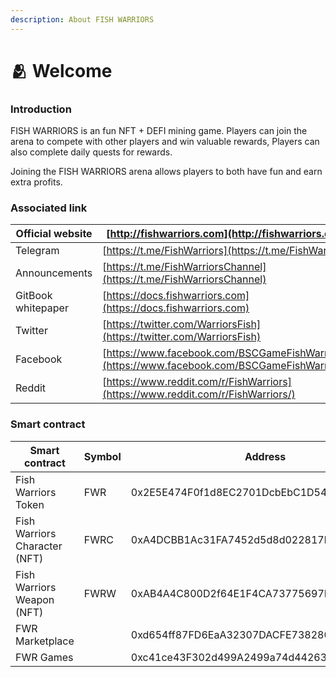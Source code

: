 ```yaml
---
description: About FISH WARRIORS
---
```


# 🫂 Welcome

### &#x20; Introduction

FISH WARRIORS is an fun NFT + DEFI mining game. Players can join the arena to compete with other players and win valuable rewards, Players can also complete daily quests for rewards.&#x20;

Joining the FISH WARRIORS arena allows players to both have fun and earn extra profits.



### Associated link

| Official website   | [http://fishwarriors.com](http://fishwarriors.com)                                            |   |   |
| ------------------ | --------------------------------------------------------------------------------------------- | - | - |
| Telegram           | [https://t.me/FishWarriors](https://t.me/FishWarriors)                                        |   |   |
| Announcements      | [https://t.me/FishWarriorsChannel](https://t.me/FishWarriorsChannel)                          |   |   |
| GitBook whitepaper | [https://docs.fishwarriors.com](https://docs.fishwarriors.com)                                |   |   |
| ​Twitter           | [https://twitter.com/WarriorsFish](https://twitter.com/WarriorsFish)                          |   |   |
| Facebook           | [https://www.facebook.com/BSCGameFishWarriors](https://www.facebook.com/BSCGameFishWarriors/) |   |   |
| Reddit             | [https://www.reddit.com/r/FishWarriors](https://www.reddit.com/r/FishWarriors/)               |   |   |



### Smart contract&#x20;

| Smart contract                | Symbol | Address                                    |
| ----------------------------- | ------ | ------------------------------------------ |
| Fish Warriors Token           | FWR    | 0x2E5E474F0f1d8EC2701DcbEbC1D54B84B73ec28F |
| Fish Warriors Character (NFT) | FWRC   | 0xA4DCBB1Ac31FA7452d5d8d022817b85eA7a283F9 |
| Fish Warriors Weapon (NFT)    | FWRW   | 0xAB4A4C800D2f64E1F4CA73775697F6675b54d8ff |
| FWR Marketplace               |        | 0xd654ff87FD6EaA32307DACFE73828056Bcb86f6E |
| FWR Games                     |        | 0xc41ce43F302d499A2499a74d44263c2165dA6B4F |

###
